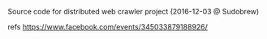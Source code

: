 Source code for distributed web crawler project (2016-12-03 @ Sudobrew)

refs https://www.facebook.com/events/345033879188926/
